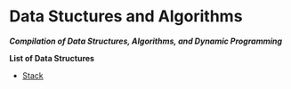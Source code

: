 # Data Stuctures and Algorithms
***Compilation of Data Structures, Algorithms, and Dynamic Programming***

**List of Data Structures**
- [Stack](https://github.com/Dixboi/Data-Stuctures-and-Algorithms/tree/main/Data%20Structures/Stack)
